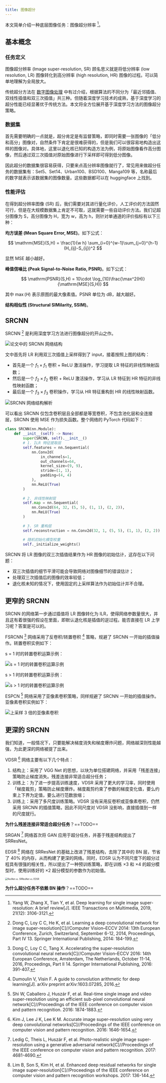 ```yaml
---
title: 图像超分
---
```


本文简单介绍一种底层图像任务：图像超分辨率 [^s1]。

[^s1]: Yang W, Zhang X, Tian Y, et al. Deep learning for single image super-resolution: A brief review[J]. IEEE Transactions on Multimedia, 2019, 21(12): 3106-3121.

## 基本概念

### 任务定义

图像超分辨率 (Image super-resolution, SR) 顾名思义就是将低分辨率 (low resolution, LR) 图像转化到高分辨率 (high resolution, HR) 图像的过程。可以简单地理解为全局放大。

传统超分方法在 [数字图像处理](../digital-image-processing/index.md#__tabbed_1_2) 中有过介绍，根据算法的不同分为「最近邻插值、双线性插值和双三次插值」共三种。但随着深度学习技术的成熟，基于深度学习的超分性能已经显著优于传统方法。本文将全方位展开基于深度学习方法的图像超分策略。

### 数据集

首先需要明确的一点就是，超分肯定是有监督策略，即同时需要一张图像的「低分和高分」图像对，自然条件下肯定是很难获得的，但是我们可以很容易地构造出这样的图像对。具体地，这里以退化核已知的构造方法为例，将原始图像看作高分图像，然后通过双三次插值对原始图像进行下采样即可得到低分图像。

因此超分的数据集很容易获得，只要来点高分辨率图像就行了，常见用来做超分任务的数据集有：Set5、Set14、Urban100、BSD100、Manga109 等，名称最后的数字就表示该数据集的图像数量。这些数据都可以在 huggingface 上找到。

### 性能评估

在得到超分辨率图像 (SR) 后，我们需要对其进行量化评价，人工评价的方法固然可行，但是在大规模数据集上肯定不可取，这就需要一些自动评价方法。我们记超分图像为 S，高分图像为 H，宽为 w，高为 h，则针对单通道的评价指标有以下三种：

**均方误差 (Mean Square Error, MSE)**。如下公式：

$$
\mathrm{MSE}(S,H) = \frac{1}{w h} \sum_{i=0}^{w-1}\sum_{j=0}^{h-1}(H_{ij}-S_{ij})^2
$$

显然 MSE 越小越好。

**峰值信噪比 (Peak Signal-to-Noise Ratio, PSNR)**。如下公式：

$$
\mathrm{PSNR}(S,H) = 10\cdot \log_{10}\frac{\max^2(H)}{\mathrm{MSE}(S,H)}
$$

其中 $\max(H)$ 表示原图的最大像素值。PSNR 单位为 dB，越大越好。

**结构相似性 (Structural SIMilarity, SSIM)**。

## SRCNN

SRCNN [^srcnn] 是利用深度学习方法进行图像超分的开山之作。

[^srcnn]: Dong C, Loy C C, He K, et al. Learning a deep convolutional network for image super-resolution[C]//Computer Vision–ECCV 2014: 13th European Conference, Zurich, Switzerland, September 6-12, 2014, Proceedings, Part IV 13. Springer International Publishing, 2014: 184-199.

![论文中的 SRCNN 网络结构](https://cdn.dwj601.cn/images/20250518094113352.jpg)

文中首先将 LR 利用双三次插值上采样得到了 input，接着按照上图的结构：

- 首先是一个 $f_1\times f_1$ 卷积 + ReLU 激活操作，学习提取 LR 特征的非线性映射函数；
- 然后是一个 $f_2\times f_2$ 卷积 + ReLU 激活操作，学习从 LR 特征到 HR 特征的非线性映射函数；
- 最后是一个 $f_3\times f_3$ 卷积操作，学习从 HR 特征重构到 HR 的线性映射函数。

![SRCNN 网络结构解析](https://cdn.dwj601.cn/images/20250518100657841.png)

可以看出 SRCNN 仅包含卷积层且全部都是等宽卷积，不包含池化层和全连接层，SRCNN 使用 MSE 作为损失函数。整个网络的 PyTorch 代码如下：

```python
class SRCNN(nn.Module):
    def __init__(self) -> None:
        super(SRCNN, self).__init__()
        # 1. ILR 特征提取层
        self.features = nn.Sequential(
            nn.Conv2d(
                in_channels=1,
                out_channels=64,
                kernel_size=(9, 9),
                stride=(1, 1),
                padding=(4, 4)
            ),
            nn.ReLU(True)
        )
        
        # 2. 非线性映射层
        self.map = nn.Sequential(
            nn.Conv2d(64, 32, (5, 5), (1, 1), (2, 2)),
            nn.ReLU(True)
        )
        
        # 3. SR 重构层
        self.reconstruction = nn.Conv2d(32, 1, (5, 5), (1, 1), (2, 2))
        
        # 随机初始化模型权重
        self._initialize_weights()
```

SRCNN 将 LR 图像的双三次插值结果作为 HR 图像的初始估计，这存在以下问题：

- 双三次插值的细节平滑可能会导致网络对图像细节的错误估计；
- 处理双三次插值后的图像的效率较低；
- 退化核未知的情况下，使用固定的上采样算法作为初始估计并不合理。

## 更窄的 SRCNN

SRCNN 的网络第一步通过插值将 LR 图像转化为 ILR，使得网络参数量很大，并且这有着很强的假设在里面，即默认退化核是插值的逆过程。能否直接在 LR 上学习呢？答案是可以的。

FSRCNN [^fsrcnn] 网络采用了反卷积/转置卷积 [^transpose-convolution] 策略，规避了 SRCNN 一开始的插值操作。转置卷积实例如下：

s = 1 时的转置卷积运算示例：

![s = 1 时的转置卷积运算示例](https://cdn.dwj601.cn/images/20250622233118682.gif)

s > 1 时的转置卷积运算示例：

![s > 1 时的转置卷积运算示例](https://cdn.dwj601.cn/images/20250622233120654.gif)

[^fsrcnn]: Dong C, Loy C C, Tang X. Accelerating the super-resolution convolutional neural network[C]//Computer Vision–ECCV 2016: 14th European Conference, Amsterdam, The Netherlands, October 11-14, 2016, Proceedings, Part II 14. Springer International Publishing, 2016: 391-407.

[^transpose-convolution]: Dumoulin V, Visin F. A guide to convolution arithmetic for deep learning[J]. arXiv preprint arXiv:1603.07285, 2016.

ESPCN [^espcn] 网络采用了亚像素卷积策略，同样规避了 SRCNN 一开始的插值操作。亚像素卷积实例如下：

![上采样 3 倍的亚像素卷积](https://cdn.dwj601.cn/images/20250622232827249.png)

[^espcn]: Shi W, Caballero J, Huszár F, et al. Real-time single image and video super-resolution using an efficient sub-pixel convolutional neural network[C]//Proceedings of the IEEE conference on computer vision and pattern recognition. 2016: 1874-1883.

## 更深的 SRCNN

我们知道，一般情况下，只要能解决梯度消失和梯度爆炸问题，网络越深则性能越强，为此更深的网络被提了出来。

VDSR [^vdsr] 网络主要有以下几个特点：

1. 结构上：采用了 VGG Net 的思想，以块为单位搭建网络，并采用「残差连接」策略防止梯度消失。残差连接非常适合超分任务；
2. 训练上：为了进一步提高训练速度，VDSR 采用了更大的学习率，同时使用「梯度裁剪」策略防止梯度爆炸。梯度裁剪约束了参数的梯度变化值，要么约束上下界为定值，要么进行范数放缩；
3. 训练上：采用了多尺度训练策略。VDSR 没有采用反卷积或亚像素卷积，仍然采用 SRCNN 的插值策略，因此不同尺度对 VDSR 没影响，直接插值到一样的尺度就行。

[^vdsr]: Kim J, Lee J K, Lee K M. Accurate image super-resolution using very deep convolutional networks[C]//Proceedings of the IEEE conference on computer vision and pattern recognition. 2016: 1646-1654.

**为什么残差连接非常适合超分任务**？==TODO==

SRGAN [^srgan] 网络首次将 GAN 应用于超分任务，并基于残差结构提出了 SRResNet。

[^srgan]: Ledig C, Theis L, Huszár F, et al. Photo-realistic single image super-resolution using a generative adversarial network[C]//Proceedings of the IEEE conference on computer vision and pattern recognition. 2017: 4681-4690.

EDSR [^edsr] 网络在 SRResNet 的基础上改进了残差结构，去除了其中的 BN 层，节省了 40% 的内存，从而构建了更深的网络。同时，EDSR 认为不同尺度下的超分过程具有很强的相关性，所以提出了一种预训练策略，即在训练 $\times 3$ 和 $\times 4$ 的超分模型时，使用训练好的 $\times 2$ 超分模型的参数作为初始值。

[^edsr]: Lim B, Son S, Kim H, et al. Enhanced deep residual networks for single image super-resolution[C]//Proceedings of the IEEE conference on computer vision and pattern recognition workshops. 2017: 136-144.

<img src="https://cdn.dwj601.cn/images/20250622191007009.png" alt="ResNet vs. SRResNet vs. EDSR" style="zoom:50%;" />

**为什么超分任务不依赖 BN 操作**？==TODO==
